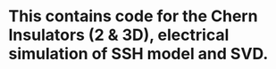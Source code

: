 # This contains code for the Chern Insulators (2 & 3D), electrical simulation of SSH model and SVD.
